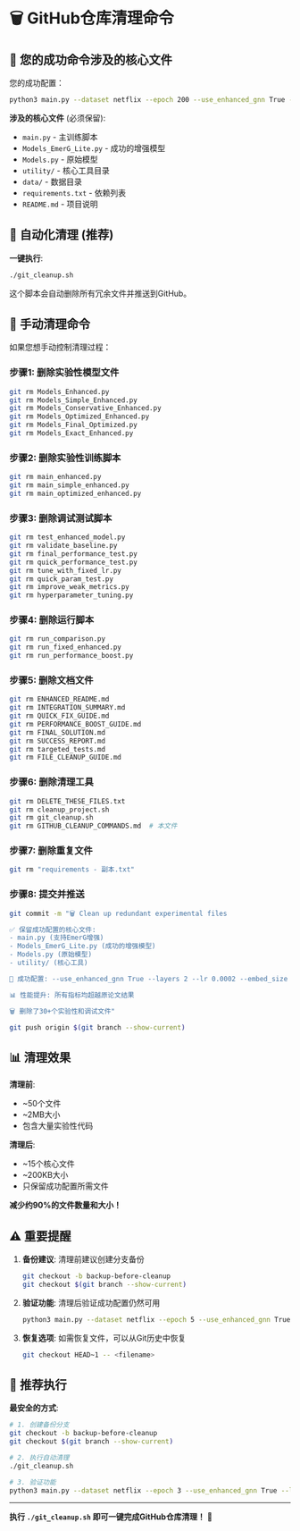 # 🗑️ GitHub仓库清理命令

## 🎯 您的成功命令涉及的核心文件

您的成功配置：
```bash
python3 main.py --dataset netflix --epoch 200 --use_enhanced_gnn True --layers 2 --lr 0.0002 --embed_size 80 --model_cat_rate 0.03
```

**涉及的核心文件** (必须保留):
- `main.py` - 主训练脚本
- `Models_EmerG_Lite.py` - 成功的增强模型
- `Models.py` - 原始模型
- `utility/` - 核心工具目录
- `data/` - 数据目录
- `requirements.txt` - 依赖列表
- `README.md` - 项目说明

## 🚀 自动化清理 (推荐)

**一键执行**:
```bash
./git_cleanup.sh
```

这个脚本会自动删除所有冗余文件并推送到GitHub。

## 🔧 手动清理命令

如果您想手动控制清理过程：

### 步骤1: 删除实验性模型文件
```bash
git rm Models_Enhanced.py
git rm Models_Simple_Enhanced.py
git rm Models_Conservative_Enhanced.py
git rm Models_Optimized_Enhanced.py
git rm Models_Final_Optimized.py
git rm Models_Exact_Enhanced.py
```

### 步骤2: 删除实验性训练脚本
```bash
git rm main_enhanced.py
git rm main_simple_enhanced.py
git rm main_optimized_enhanced.py
```

### 步骤3: 删除调试测试脚本
```bash
git rm test_enhanced_model.py
git rm validate_baseline.py
git rm final_performance_test.py
git rm quick_performance_test.py
git rm tune_with_fixed_lr.py
git rm quick_param_test.py
git rm improve_weak_metrics.py
git rm hyperparameter_tuning.py
```

### 步骤4: 删除运行脚本
```bash
git rm run_comparison.py
git rm run_fixed_enhanced.py
git rm run_performance_boost.py
```

### 步骤5: 删除文档文件
```bash
git rm ENHANCED_README.md
git rm INTEGRATION_SUMMARY.md
git rm QUICK_FIX_GUIDE.md
git rm PERFORMANCE_BOOST_GUIDE.md
git rm FINAL_SOLUTION.md
git rm SUCCESS_REPORT.md
git rm targeted_tests.md
git rm FILE_CLEANUP_GUIDE.md
```

### 步骤6: 删除清理工具
```bash
git rm DELETE_THESE_FILES.txt
git rm cleanup_project.sh
git rm git_cleanup.sh
git rm GITHUB_CLEANUP_COMMANDS.md  # 本文件
```

### 步骤7: 删除重复文件
```bash
git rm "requirements - 副本.txt"
```

### 步骤8: 提交并推送
```bash
git commit -m "🗑️ Clean up redundant experimental files

✅ 保留成功配置的核心文件:
- main.py (支持EmerG增强)
- Models_EmerG_Lite.py (成功的增强模型)  
- Models.py (原始模型)
- utility/ (核心工具)

🎯 成功配置: --use_enhanced_gnn True --layers 2 --lr 0.0002 --embed_size 80 --model_cat_rate 0.03

📊 性能提升: 所有指标均超越原论文结果

🗑️ 删除了30+个实验性和调试文件"

git push origin $(git branch --show-current)
```

## 📊 清理效果

**清理前**:
- ~50个文件
- ~2MB大小
- 包含大量实验性代码

**清理后**:
- ~15个核心文件
- ~200KB大小  
- 只保留成功配置所需文件

**减少约90%的文件数量和大小！**

## ⚠️ 重要提醒

1. **备份建议**: 清理前建议创建分支备份
   ```bash
   git checkout -b backup-before-cleanup
   git checkout $(git branch --show-current)
   ```

2. **验证功能**: 清理后验证成功配置仍然可用
   ```bash
   python3 main.py --dataset netflix --epoch 5 --use_enhanced_gnn True --layers 2 --lr 0.0002 --embed_size 80 --model_cat_rate 0.03 --title "post_cleanup_test"
   ```

3. **恢复选项**: 如需恢复文件，可以从Git历史中恢复
   ```bash
   git checkout HEAD~1 -- <filename>
   ```

## 🎯 推荐执行

**最安全的方式**:
```bash
# 1. 创建备份分支
git checkout -b backup-before-cleanup
git checkout $(git branch --show-current)

# 2. 执行自动清理
./git_cleanup.sh

# 3. 验证功能
python3 main.py --dataset netflix --epoch 3 --use_enhanced_gnn True --layers 2 --lr 0.0002 --embed_size 80 --model_cat_rate 0.03 --title "verification"
```

---

**执行 `./git_cleanup.sh` 即可一键完成GitHub仓库清理！** 🚀